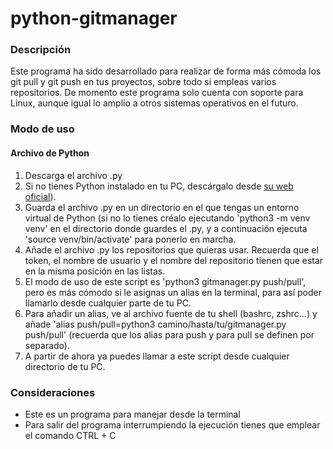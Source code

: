 # python-gitmanager

### Descripción
Este programa ha sido desarrollado para realizar de forma más cómoda los git pull y git push en tus proyectos, sobre todo si empleas varios repositorios.
De momento este programa solo cuenta con soporte para Linux, aunque igual lo amplío a otros sistemas operativos en el futuro.

### Modo de uso
#### Archivo de Python
1. Descarga el archivo .py
2. Si no tienes Python instalado en tu PC, descárgalo desde [su web oficial](https://www.python.org/)).
3. Guarda el archivo .py en un directorio en el que tengas un entorno virtual de Python (si no lo tienes créalo ejecutando 'python3 -m venv venv' en el directorio donde guardes el .py, y a continuación ejecuta 'source venv/bin/activate' para ponerlo en marcha.
4. Añade el archivo .py los repositorios que quieras usar. Recuerda que el token, el nombre de usuario y el nombre del repositorio tienen que estar en la misma posición en las listas.
5. El modo de uso de este script es 'python3 gitmanager.py push/pull', pero es más cómodo si le asignas un alias en la terminal, para así poder llamarlo desde cualquier parte de tu PC.
6. Para añadir un alias, ve al archivo fuente de tu shell (bashrc, zshrc...) y añade 'alias push/pull=python3 camino/hasta/tu/gitmanager.py push/pull' (recuerda que los alias para push y para pull se definen por separado).
7. A partir de ahora ya puedes llamar a este script desde cualquier directorio de tu PC.

### Consideraciones
* Este es un programa para manejar desde la terminal
* Para salir del programa interrumpiendo la ejecución tienes que emplear el comando CTRL + C
